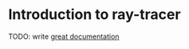 # Introduction to ray-tracer

TODO: write [great documentation](http://jacobian.org/writing/what-to-write/)
